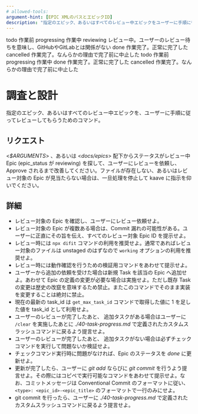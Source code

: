 ```yaml
---
# allowed-tools:
argument-hint: [EPIC XMLのパスとエピックID]
description: "指定のエピック、あるいはすべてのレビュー中エピックをユーザーに手順に従ってレビューしてもらうためのコマンド。"
---
```


<defines>
  <epic_statuses>
    <item>
      <value>todo</value>
      <description>作業前</description>
    </item>
    <item>
      <value>progressing</value>
      <description>作業中</description>
    </item>
    <item>
      <value>reviewing</value>
      <description>レビュー中。ユーザーのレビュー待ちを意味し、GitHubやGitLabとは関係がない</description>
    </item>
    <item>
      <value>done</value>
      <description>作業完了。正常に完了した</description>
    </item>
    <item>
      <value>cancelled</value>
      <description>作業完了。なんらかの理由で完了前に中止した</description>
    </item>
  </epic_statuses>
  <task_statuses>
    <item>
      <value>todo</value>
      <description>作業前</description>
    </item>
    <item>
      <value>progressing</value>
      <description>作業中</description>
    </item>
    <item>
      <value>done</value>
      <description>作業完了。正常に完了した</description>
    </item>
    <item>
      <value>cancelled</value>
      <description>作業完了。なんらかの理由で完了前に中止した</description>
    </item>
  </task_statuses>
</defines>

# 調査と設計

指定のエピック、あるいはすべてのレビュー中エピックを、ユーザーに手順に従ってレビューしてもらうためのコマンド。

## リクエスト

<_$ARGUMENTS_> 、あるいは <_docs/epics_> 配下からステータスがレビュー中 Epic (epic_status が reviewing) を探して、ユーザーにレビューを依頼し、 Approve されるまで改善してください。ファイルが存在しない、あるいはレビュー対象の Epic が見当たらない場合は、一旦処理を停止して kaave に指示を仰いでください。

## 詳細

- レビュー対象の Epic を確認し、ユーザーにレビュー依頼せよ。
- レビュー対象の Epic が複数ある場合は、Commit 漏れの可能性がある。ユーザーに正直にその旨を伝え、すべてのレビュー対象 Epic ID を提示せよ。
- レビュー時には `npx difit` コマンドの利用を推奨せよ。通常であればレビュー対象のファイルは unstaged のはずなので `working` オプションの利用を推奨せよ。
- レビュー時には動作確認を行うための検証用コマンドをあわせて提示せよ。
- ユーザーから追加の依頼を受けた場合は新規 Task を該当の Epic へ追加せよ。あわせて Epic の定義の変更が必要な場合は実施せよ。ただし既存 Task の変更は歴史の改竄を意味するため禁止。またこのコマンドでそのまま実装を変更することは絶対に禁止。
- 現在の最新の task_id は `get_max_task_id` コマンドで取得した値に 1 を足した値を task_id として利用せよ。
- ユーザーのレビューが完了したあと、 追加タスクがある場合はユーザーに `/clear` を実施したあとに _./40-task-progress.md_ で定義されたカスタムスラッシュコマンドに戻るよう提言せよ。
- ユーザーのレビューが完了したあと、 追加タスクがない場合は必ずチェックコマンドを実行して問題ないか検証せよ。
- チェックコマンド実行時に問題がなければ、Epic のステータスを _done_ に更新せよ。
- 更新が完了したら、ユーザーに _git add_ ならびに _git commit_ を行うよう提言せよ。その際にはコピペで実行可能なコマンドをあわせて提示せよ。なお、コミットメッセージは Conventional Commit のフォーマットに従い、 `<type>: <epic_id>-<epic_title>` のフォーマットで一行のみにせよ。
- git commit を行ったら、ユーザーに _./40-task-progress.md_ で定義されたカスタムスラッシュコマンドに戻るよう提言せよ。
